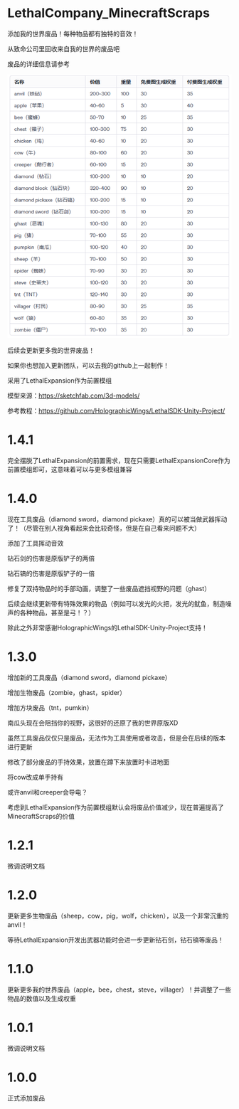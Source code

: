 # LethalCompany_MinecraftScraps

添加我的世界废品！每种物品都有独特的音效！

从致命公司里回收来自我的世界的废品吧

废品的详细信息请参考

![概况](res/list.png)

后续会更新更多我的世界废品！

如果你也想加入更新团队，可以去我的github上一起制作！

采用了LethalExpansion作为前置模组

模型来源：https://sketchfab.com/3d-models/

参考教程：https://github.com/HolographicWings/LethalSDK-Unity-Project/

# 1.4.1

完全摆脱了LethalExpansion的前置需求，现在只需要LethalExpansionCore作为前置模组即可，这意味着可以与更多模组兼容

# 1.4.0

现在工具废品（diamond sword，diamond pickaxe）真的可以被当做武器挥动了！（尽管在别人视角看起来会比较奇怪，但是在自己看来问题不大）

添加了工具挥动音效

钻石剑的伤害是原版铲子的两倍

钻石镐的伤害是原版铲子的一倍

修复了双持物品时的手部动画，调整了一些废品遮挡视野的问题（ghast）

后续会继续更新带有特殊效果的物品（例如可以发光的火把，发光的鱿鱼，制造噪声的各种物品，甚至是弓！？）

除此之外非常感谢HolographicWings的LethalSDK-Unity-Project支持！

# 1.3.0

增加新的工具废品（diamond sword，diamond pickaxe）

增加生物废品（zombie，ghast，spider）

增加方块废品（tnt，pumkin）

南瓜头现在会阻挡你的视野，这很好的还原了我的世界原版XD

虽然工具废品仅仅只是废品，无法作为工具使用或者攻击，但是会在后续的版本 进行更新

修改了部分废品的手持效果，放置在蹲下来放置时卡进地面

将cow改成单手持有

或许anvil和creeper会导电？

考虑到LethalExpansion作为前置模组默认会将废品价值减少，现在普遍提高了MinecraftScraps的价值

# 1.2.1

微调说明文档

# 1.2.0

更新更多生物废品（sheep，cow，pig，wolf，chicken），以及一个非常沉重的anvil！

等待LethalExpansion开发出武器功能时会进一步更新钻石剑，钻石镐等废品！

# 1.1.0

更新更多我的世界废品（apple，bee，chest，steve，villager）！并调整了一些物品的数值以及生成权重

# 1.0.1

微调说明文档

# 1.0.0

正式添加废品








